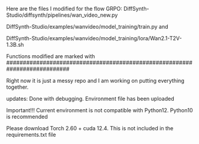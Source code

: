 Here are the files I modified for the flow GRPO: DiffSynth-Studio/diffsynth/pipelines/wan_video_new.py

DiffSynth-Studio/examples/wanvideo/model_training/train.py and 

DiffSynth-Studio/examples/wanvideo/model_training/lora/Wan2.1-T2V-1.3B.sh

Functions modified are marked with ###########################################################################

Right now it is just a messy repo and I am working on putting everything together.

updates: Done with debugging. Environment file has been uploaded

Important!!! Current environment is not compatible with Python12. Python10 is recommended

Please download Torch 2.60 + cuda 12.4. This is not included in the requirements.txt file

